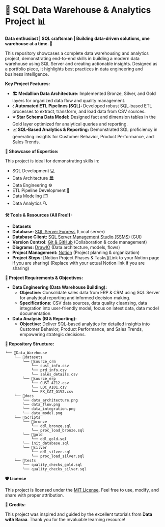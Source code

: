 # 🚀 SQL Data Warehouse & Analytics Project 📊

**Data enthusiast | SQL craftsman | Building data-driven solutions, one warehouse at a time. 🚀**

This repository showcases a complete data warehousing and analytics project, demonstrating end-to-end skills in building a modern data warehouse using SQL Server and creating actionable insights.  Designed as a portfolio piece, it highlights best practices in data engineering and business intelligence.

**Key Project Features:**

*   **🏗️ Medallion Data Architecture:** Implemented Bronze, Silver, and Gold layers for organized data flow and quality management.
*   **💧 Automated ETL Pipelines (SQL):** Developed robust SQL-based ETL processes to extract, transform, and load data from CSV sources.
*   **⭐ Star Schema Data Model:** Designed fact and dimension tables in the Gold layer optimized for analytical queries and reporting.
*   **📈 SQL-Based Analytics & Reporting:** Demonstrated SQL proficiency in generating insights for Customer Behavior, Product Performance, and Sales Trends.

**🎯 Showcase of Expertise:**

This project is ideal for demonstrating skills in:

*   SQL Development 💻
*   Data Architecture 🏛️
*   Data Engineering ⚙️
*   ETL Pipeline Development 🔗
*   Data Modeling 🗂️
*   Data Analytics 🔍

**🛠️ Tools & Resources (All Free!):**

*   **Datasets** 
*   **Database:** [SQL Server Express](https://www.microsoft.com/en-us/sql-server/sql-server-downloads) (Local server)
*   **Database Client:** [SQL Server Management Studio (SSMS)](https://learn.microsoft.com/en-us/sql/ssms/download-ssms-sql-server-management-studio-ssms?view=sql-server-ver16) (GUI)
*   **Version Control:** [Git & GitHub](https://github.com/) (Collaboration & code management)
*   **Diagrams:** [DrawIO](https://draw.io/) (Data architecture, models, flows)
*   **Project Management:** [Notion](https://www.notion.so/) (Project planning & organization)
*   **Project Steps:** [Notion Project Phases & Tasks](Link to your Notion page if you are sharing) (Replace with your actual Notion link if you are sharing)

**📜 Project Requirements & Objectives:**

*   **Data Engineering (Data Warehouse Building):**
    *   **Objective:** Consolidate sales data from ERP & CRM using SQL Server for analytical reporting and informed decision-making.
    *   **Specifications:** CSV data sources, data quality cleansing, data integration into user-friendly model, focus on latest data, data model documentation.
*   **Data Analysis (BI & Reporting):**
    *   **Objective:**  Deliver SQL-based analytics for detailed insights into Customer Behavior, Product Performance, and Sales Trends, empowering strategic decisions.

**📂 Repository Structure:**
```
└── 📁Data_Warehouse
    └── 📁datasets
        └── 📁source_crm
            └── cust_info.csv
            └── prd_info.csv
            └── sales_details.csv
        └── 📁source_erp
            └── CUST_AZ12.csv
            └── LOC_A101.csv
            └── PX_CAT_G1V2.csv
    └── 📁docs
        └── data_architecture.png
        └── data_flow.png
        └── data_integration.png
        └── data_model.png
    └── 📁Scripts
        └── 📁bronze
            └── ddl_bronze.sql
            └── proc_load_bronze.sql
        └── 📁gold
            └── ddl_gold.sql
        └── init_database.sql
        └── 📁silver
            └── ddl_silver.sql
            └── proc_load_silver.sql
    └── 📁tests
        └── quality_checks_gold.sql
        └── quality_checks_silver.sql
```

**🛡️ License**

This project is licensed under the [MIT License](LICENSE).  Feel free to use, modify, and share with proper attribution.

**🙏 Credits:**

This project was inspired and guided by the excellent tutorials from **Data with Baraa**. Thank you for the invaluable learning resource!
